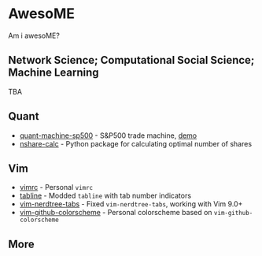 # AwesoME

Am i awesoME?

## Network Science; Computational Social Science; Machine Learning

TBA

## Quant

* [quant-machine-sp500](https://github.com/yfiua/quant-machine-sp500) - S&P500 trade machine, [demo](https://yfiua.github.io/quant-machine-sp500/index-en.html)
* [nshare-calc](https://github.com/yfiua/nshare-calc) - Python package for calculating optimal number of shares

## Vim

* [vimrc](https://github.com/yfiua/vimrc) - Personal ```vimrc```
* [tabline](https://github.com/yfiua/tabline.vim) - Modded ```tabline``` with tab number indicators
* [vim-nerdtree-tabs](https://github.com/yfiua/vim-nerdtree-tabs) - Fixed ```vim-nerdtree-tabs```, working with Vim 9.0+
* [vim-github-colorscheme](https://github.com/yfiua/vim-github-colorscheme) - Personal colorscheme based on ```vim-github-colorscheme```

## More

<!--
**yfiua/yfiua** is a ✨ _special_ ✨ repository because its `README.md` (this file) appears on your GitHub profile.

Here are some ideas to get you started:

- 🔭 I’m currently working on ...
- 🌱 I’m currently learning ...
- 👯 I’m looking to collaborate on ...
- 🤔 I’m looking for help with ...
- 💬 Ask me about ...
- 📫 How to reach me: ...
- 😄 Pronouns: ...
- ⚡ Fun fact: ...
-->
